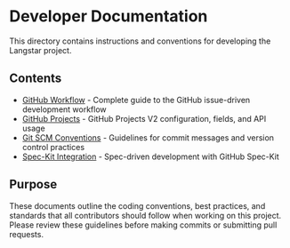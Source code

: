# Developer Documentation

This directory contains instructions and conventions for developing the Langstar project.

## Contents

- [GitHub Workflow](./github-workflow.md) - Complete guide to the GitHub issue-driven development workflow
- [GitHub Projects](./github-projects.md) - GitHub Projects V2 configuration, fields, and API usage
- [Git SCM Conventions](./git-scm-conventions.md) - Guidelines for commit messages and version control practices
- [Spec-Kit Integration](./spec-kit.md) - Spec-driven development with GitHub Spec-Kit

## Purpose

These documents outline the coding conventions, best practices, and standards that all contributors should follow when working on this project. Please review these guidelines before making commits or submitting pull requests.